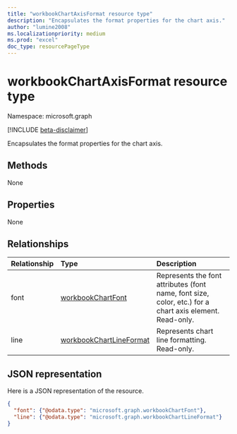 ```yaml
---
title: "workbookChartAxisFormat resource type"
description: "Encapsulates the format properties for the chart axis."
author: "lumine2008"
ms.localizationpriority: medium
ms.prod: "excel"
doc_type: resourcePageType
---
```


# workbookChartAxisFormat resource type

Namespace: microsoft.graph

[!INCLUDE [beta-disclaimer](../../includes/beta-disclaimer.md)]

Encapsulates the format properties for the chart axis.


## Methods
None
## Properties
None

## Relationships
| Relationship | Type	|Description|
|:---------------|:--------|:----------|
|font|[workbookChartFont](workbookchartfont.md)|Represents the font attributes (font name, font size, color, etc.) for a chart axis element. Read-only.|
|line|[workbookChartLineFormat](workbookchartlineformat.md)|Represents chart line formatting. Read-only.|


## JSON representation

Here is a JSON representation of the resource.

<!--{
  "blockType": "resource",
  "optionalProperties": [],
  "baseType": "microsoft.graph.entity",
  "@odata.type": "microsoft.graph.workbookChartAxisFormat"
}-->

```json
{
  "font": {"@odata.type": "microsoft.graph.workbookChartFont"},
  "line": {"@odata.type": "microsoft.graph.workbookChartLineFormat"}
}
```


<!-- uuid: 8fcb5dbc-d5aa-4681-8e31-b001d5168d79
2015-10-25 14:57:30 UTC -->
<!--
{
  "type": "#page.annotation",
  "description": "ChartAxisFormat resource",
  "keywords": "",
  "section": "documentation",
  "tocPath": "",
  "suppressions": []
}
-->



